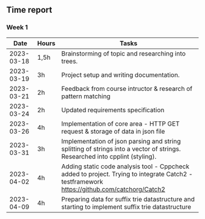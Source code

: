 ##  Time report

### Week 1

Date       | Hours| Tasks |
-----------|------|--------|
2023-03-18 | 1,5h | Brainstorming of topic and researching into trees.|
2023-03-19 | 3h   | Project setup and writing documentation. |
2023-03-21 | 2h   | Feedback from course intructor & research of pattern matching |
2023-03-24 | 2h   | Updated requirements specification |
2023-03-26 | 4h   | Implementation of core area - HTTP GET request & storage of data in json file |
2023-03-31 | 3h   | Implementation of json parsing and string splitting of strings into a vector of strings. Researched into cpplint (styling).| 
2023-04-02 | 4h   | Adding static code analysis tool  - Cppcheck added to project.  Trying to integrate Catch2 -testframework https://github.com/catchorg/Catch2| 
2023-04-09 | 4h   | Preparing data for suffix trie datastructure and starting to implement suffix trie datastructure | 
